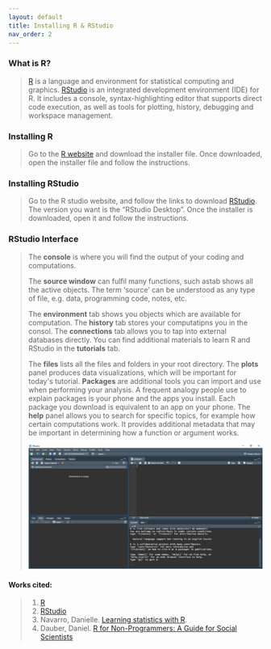 ```yaml
---
layout: default
title: Installing R & RStudio
nav_order: 2
---
```


### **What is R?**
> 
> [R](https://www.r-project.org/about.html) is a language and environment for statistical computing and graphics. [RStudio](https://www.rstudio.com/products/rstudio/) is an integrated development environment (IDE) for R. It includes a console, syntax-highlighting editor that supports direct code execution, as well as tools for plotting, history, debugging and workspace management.

### **Installing R**
>
> Go to the [R website](https://www.r-project.org/) and download the installer file. Once downloaded, open the installer file and follow the instructions.

### **Installing RStudio**
> 
> Go to the R studio website, and follow the links to download [RStudio](https://www.rstudio.com/). The version you want is the “RStudio Desktop”. Once the installer is downloaded, open it and follow the instructions.

### **RStudio Interface**
> 
> The **console** is where you will find the output of your coding and computations.
> 
> The **source window** can fulfil many functions, such astab shows all the active objects. The term ‘source’ can be understood as any type of file, e.g. data, programming code, notes, etc.
> 
> The **environment** tab shows you objects which are available for computation. The **history** tab stores your computatipns you in the consol. The **connections** tab allows you to tap into external databases directly. You can find additional materials to learn R and RStudio in the **tutorials** tab. 
> 
> The **files** lists all the files and folders in your root directory. The **plots** panel produces data visualizations, which will be important for today's tutorial. **Packages** are additional tools you can import and use when performing your analysis. A frequent analogy people use to explain packages is your phone and the apps you install. Each package you download is equivalent to an app on your phone. The **help**  panel allows you to search for specific topics, for example how certain computations work. It provides additional metadata that may be important in determining how a function or argument works. 
>  
> <img src="https://raw.githubusercontent.com/mefrazi2/mapping-with-r/main/img/rstudio.jpg">


#### **Works cited:** 
> 1. [R](https://www.r-project.org/about.html)
> 2. [RStudio](https://www.rstudio.com/products/rstudio/)
> 3. Navarro, Danielle. [Learning statistics with R](https://tidylsr.djnavarro.net/index.html).
> 4. Dauber, Daniel. [R for Non-Programmers: A Guide for Social Scientists](https://bookdown.org/daniel_dauber_io/r4np_book/the-rstudio-interface.html)
